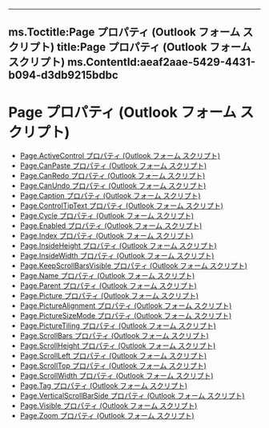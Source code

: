 

---
ms.Toctitle:Page プロパティ (Outlook フォーム スクリプト)
title:Page プロパティ (Outlook フォーム スクリプト)
ms.ContentId:aeaf2aae-5429-4431-b094-d3db9215bdbc
---
# Page プロパティ (Outlook フォーム スクリプト)


- [Page.ActiveControl プロパティ (Outlook フォーム スクリプト)](1ce6c138-e87d-bd6b-6bfd-edd43f9206fc.md)
- [Page.CanPaste プロパティ (Outlook フォーム スクリプト)](a9c14f8c-56e4-cebf-c423-c7bcc9a84cb6.md)
- [Page.CanRedo プロパティ (Outlook フォーム スクリプト)](2eb24d9e-975c-e921-20fc-8bb00982e449.md)
- [Page.CanUndo プロパティ (Outlook フォーム スクリプト)](86494409-ae9f-4830-c7dd-f5e8284e04b0.md)
- [Page.Caption プロパティ (Outlook フォーム スクリプト)](878ed59e-8aa9-ec07-487a-47706d5337f4.md)
- [Page.ControlTipText プロパティ (Outlook フォーム スクリプト)](11412cc8-7e62-1382-de69-905d5d75d419.md)
- [Page.Cycle プロパティ (Outlook フォーム スクリプト)](729e72fa-5d2b-a754-481b-a9557d5d3c87.md)
- [Page.Enabled プロパティ (Outlook フォーム スクリプト)](ecfd8efd-d86d-a483-7869-016cb16cc37d.md)
- [Page.Index プロパティ (Outlook フォーム スクリプト)](91e67439-ea23-9ac8-6065-31af7be0b303.md)
- [Page.InsideHeight プロパティ (Outlook フォーム スクリプト)](f6847de9-9ea6-32ca-6292-30744046eb49.md)
- [Page.InsideWidth プロパティ (Outlook フォーム スクリプト)](0f8eba1f-79cb-7d9b-990b-70e18e4f8558.md)
- [Page.KeepScrollBarsVisible プロパティ (Outlook フォーム スクリプト)](4abf7176-4460-91b6-03e1-291b71db0752.md)
- [Page.Name プロパティ (Outlook フォーム スクリプト)](42751e7b-2eac-a1c2-d476-80b97d41d8f0.md)
- [Page.Parent プロパティ (Outlook フォーム スクリプト)](4beda5c1-b7c4-e172-d465-4ff6270f2115.md)
- [Page.Picture プロパティ (Outlook フォーム スクリプト)](447a0372-d621-9b36-3f62-ad764b7e1b92.md)
- [Page.PictureAlignment プロパティ (Outlook フォーム スクリプト)](c52f0b5b-c703-d9d6-1bae-e4fe9b696cf8.md)
- [Page.PictureSizeMode プロパティ (Outlook フォーム スクリプト)](24a0415a-f89a-c0fb-9c44-b33484c8cd49.md)
- [Page.PictureTiling プロパティ (Outlook フォーム スクリプト)](1a8e3ed1-a71e-dbdb-8adc-52d6b7eb0977.md)
- [Page.ScrollBars プロパティ (Outlook フォーム スクリプト)](2a4c0132-9d91-c1cb-3e95-061e12012c81.md)
- [Page.ScrollHeight プロパティ (Outlook フォーム スクリプト)](c6fc86b6-e1ab-c1bd-74e7-835120d044ef.md)
- [Page.ScrollLeft プロパティ (Outlook フォーム スクリプト)](8a8be730-5dca-5ad7-2f08-370fc0a95dd3.md)
- [Page.ScrollTop プロパティ (Outlook フォーム スクリプト)](5952139e-4fda-1aa9-b38b-b403c06d5930.md)
- [Page.ScrollWidth プロパティ (Outlook フォーム スクリプト)](208eecbb-3864-70cf-bceb-9e8f5a0daa03.md)
- [Page.Tag プロパティ (Outlook フォーム スクリプト)](29e43f41-a12e-7cf1-380a-d6ef747a6233.md)
- [Page.VerticalScrollBarSide プロパティ (Outlook フォーム スクリプト)](a9a7a025-d09f-e2e8-f623-890d2ab20454.md)
- [Page.Visible プロパティ (Outlook フォーム スクリプト)](2023a10d-72d3-893a-9044-9f39f6cd0539.md)
- [Page.Zoom プロパティ (Outlook フォーム スクリプト)](8664e1d4-4b2b-5415-f5b4-be11ecde7a17.md)



